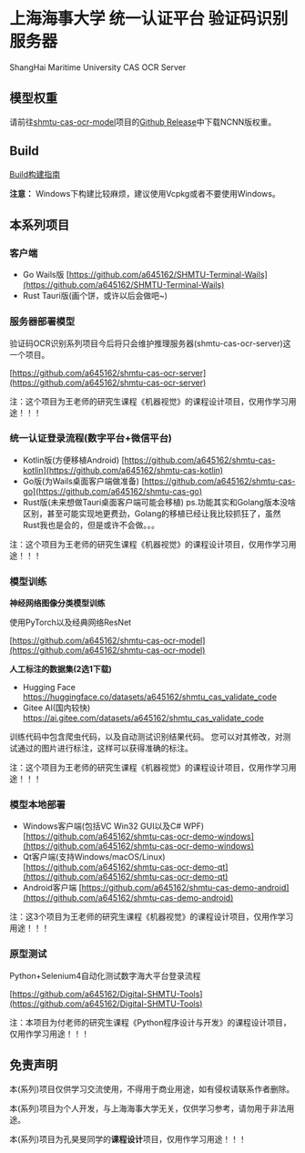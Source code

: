 # 上海海事大学 统一认证平台 验证码识别服务器

ShangHai Maritime University CAS OCR Server

## 模型权重

请前往[shmtu-cas-ocr-model](https://github.com/a645162/shmtu-cas-ocr-model)项目的[Github Release](https://github.com/a645162/shmtu-cas-ocr-model/releases)中下载NCNN版权重。

## Build

[Build构建指南](shmtu-cas-ocr-server/Build.md)

**注意：**
Windows下构建比较麻烦，建议使用Vcpkg或者不要使用Windows。

## 本系列项目

### 客户端

* Go Wails版
  [https://github.com/a645162/SHMTU-Terminal-Wails](https://github.com/a645162/SHMTU-Terminal-Wails)
* Rust Tauri版(画个饼，或许以后会做吧~)

### 服务器部署模型

验证码OCR识别系列项目今后将只会维护推理服务器(shmtu-cas-ocr-server)这一个项目。

[https://github.com/a645162/shmtu-cas-ocr-server](https://github.com/a645162/shmtu-cas-ocr-server)

注：这个项目为王老师的研究生课程《机器视觉》的课程设计项目，仅用作学习用途！！！

### 统一认证登录流程(数字平台+微信平台)

* Kotlin版(方便移植Android)
  [https://github.com/a645162/shmtu-cas-kotlin](https://github.com/a645162/shmtu-cas-kotlin)
* Go版(为Wails桌面客户端做准备)
  [https://github.com/a645162/shmtu-cas-go](https://github.com/a645162/shmtu-cas-go)
* Rust版(未来想做Tauri桌面客户端可能会移植)
  ps.功能其实和Golang版本没啥区别，甚至可能实现地更费劲，Golang的移植已经让我比较抓狂了，虽然Rust我也是会的，但是或许不会做。。。

注：这个项目为王老师的研究生课程《机器视觉》的课程设计项目，仅用作学习用途！！！

### 模型训练

**神经网络图像分类模型训练**

使用PyTorch以及经典网络ResNet

[https://github.com/a645162/shmtu-cas-ocr-model](https://github.com/a645162/shmtu-cas-ocr-model)

**人工标注的数据集(2选1下载)**

* Hugging Face
  https://huggingface.co/datasets/a645162/shmtu_cas_validate_code
* Gitee AI(国内较快)
  https://ai.gitee.com/datasets/a645162/shmtu_cas_validate_code

训练代码中包含爬虫代码，以及自动测试识别结果代码。
您可以对其修改，对测试通过的图片进行标注，这样可以获得准确的标注。

注：这个项目为王老师的研究生课程《机器视觉》的课程设计项目，仅用作学习用途！！！

### 模型本地部署

* Windows客户端(包括VC Win32 GUI以及C# WPF)
  [https://github.com/a645162/shmtu-cas-ocr-demo-windows](https://github.com/a645162/shmtu-cas-ocr-demo-windows)
* Qt客户端(支持Windows/macOS/Linux)
  [https://github.com/a645162/shmtu-cas-ocr-demo-qt](https://github.com/a645162/shmtu-cas-ocr-demo-qt)
* Android客户端
  [https://github.com/a645162/shmtu-cas-demo-android](https://github.com/a645162/shmtu-cas-demo-android)

注：这3个项目为王老师的研究生课程《机器视觉》的课程设计项目，仅用作学习用途！！！

### 原型测试

Python+Selenium4自动化测试数字海大平台登录流程

[https://github.com/a645162/Digital-SHMTU-Tools](https://github.com/a645162/Digital-SHMTU-Tools)

注：本项目为付老师的研究生课程《Python程序设计与开发》的课程设计项目，仅用作学习用途！！！

## 免责声明

本(系列)项目仅供学习交流使用，不得用于商业用途，如有侵权请联系作者删除。

本(系列)项目为个人开发，与上海海事大学无关，仅供学习参考，请勿用于非法用途。

本(系列)项目为孔昊旻同学的**课程设计**项目，仅用作学习用途！！！
